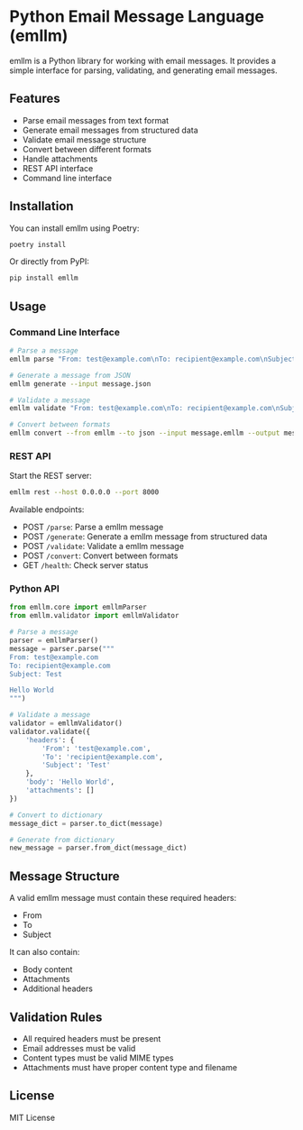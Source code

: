 # Python Email Message Language (emllm)

emllm is a Python library for working with email messages. It provides a simple interface for parsing, validating, and generating email messages.

## Features

- Parse email messages from text format
- Generate email messages from structured data
- Validate email message structure
- Convert between different formats
- Handle attachments
- REST API interface
- Command line interface

## Installation

You can install emllm using Poetry:

```bash
poetry install
```

Or directly from PyPI:

```bash
pip install emllm
```

## Usage

### Command Line Interface

```bash
# Parse a message
emllm parse "From: test@example.com\nTo: recipient@example.com\nSubject: Test\n\nHello World"

# Generate a message from JSON
emllm generate --input message.json

# Validate a message
emllm validate "From: test@example.com\nTo: recipient@example.com\nSubject: Test"

# Convert between formats
emllm convert --from emllm --to json --input message.emllm --output message.json
```

### REST API

Start the REST server:

```bash
emllm rest --host 0.0.0.0 --port 8000
```

Available endpoints:

- POST `/parse`: Parse a emllm message
- POST `/generate`: Generate a emllm message from structured data
- POST `/validate`: Validate a emllm message
- POST `/convert`: Convert between formats
- GET `/health`: Check server status

### Python API

```python
from emllm.core import emllmParser
from emllm.validator import emllmValidator

# Parse a message
parser = emllmParser()
message = parser.parse("""
From: test@example.com
To: recipient@example.com
Subject: Test

Hello World
""")

# Validate a message
validator = emllmValidator()
validator.validate({
    'headers': {
        'From': 'test@example.com',
        'To': 'recipient@example.com',
        'Subject': 'Test'
    },
    'body': 'Hello World',
    'attachments': []
})

# Convert to dictionary
message_dict = parser.to_dict(message)

# Generate from dictionary
new_message = parser.from_dict(message_dict)
```

## Message Structure

A valid emllm message must contain these required headers:
- From
- To
- Subject

It can also contain:
- Body content
- Attachments
- Additional headers

## Validation Rules

- All required headers must be present
- Email addresses must be valid
- Content types must be valid MIME types
- Attachments must have proper content type and filename

## License

MIT License
